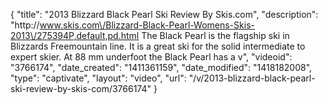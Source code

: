 {
    "title": "2013 Blizzard Black Pearl Ski Review By Skis.com",
    "description": "http:\/\/www.skis.com\/Blizzard-Black-Pearl-Womens-Skis-2013\/275394P,default,pd.html  The Black Pearl is the flagship ski in Blizzards Freemountain line. It is a great ski for the solid intermediate to expert skier. At 88 mm underfoot the Black Pearl has a v",
    "videoid": "3766174",
    "date_created": "1411361159",
    "date_modified": "1418182008",
    "type": "captivate",
    "layout": "video",
    "url": "\/v\/2013-blizzard-black-pearl-ski-review-by-skis-com\/3766174"
}